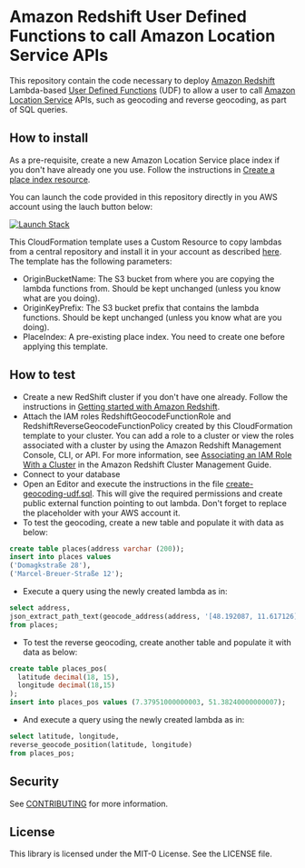 # Amazon Redshift User Defined Functions to call Amazon Location Service APIs

This repository contain the code necessary to deploy [Amazon Redshift](https://aws.amazon.com/redshift/) Lambda-based [User Defined Functions](https://docs.aws.amazon.com/redshift/latest/dg/udf-creating-a-lambda-sql-udf.html) (UDF) to allow a user to call [Amazon Location Service](https://aws.amazon.com/location/) APIs, such as geocoding and reverse geocoding, as part of SQL queries.

## How to install

As a pre-requisite, create a new Amazon Location Service place index if you don't have already one you use. Follow the instructions in [Create a place index resource](https://docs.aws.amazon.com/location/latest/developerguide/create-place-index-resource.html).

You can launch the code provided in this repository directly in you AWS account using the lauch button below:

[![Launch Stack](https://s3.amazonaws.com/cloudformation-examples/cloudformation-launch-stack.png)](https://console.aws.amazon.com/cloudformation/home#/stacks/new?stackName=RedshiftUDFsforAmazonLocationService&templateURL=https://redshift-udf-als-dev.s3.eu-central-1.amazonaws.com/resources/cloudformation/create-lambda.yaml)

This CloudFormation template uses a Custom Resource to copy lambdas from a central repository and install it in your account as described [here](https://aws.amazon.com/blogs/infrastructure-and-automation/deploying-aws-lambda-functions-using-aws-cloudformation-the-portable-way/). The template has the following parameters:

* OriginBucketName: The S3 bucket from where you are copying the lambda functions from. Should be kept unchanged (unless you know what are you doing).
* OriginKeyPrefix: The S3 bucket prefix that contains the lambda functions. Should be kept unchanged (unless you know what are you doing).
* PlaceIndex: A pre-existing place index. You need to create one before applying this template.

## How to test
* Create a new RedShift cluster if you don't have one already. Follow the instructions in [Getting started with Amazon Redshift](https://docs.aws.amazon.com/redshift/latest/gsg/getting-started.html).
* Attach the IAM roles RedshiftGeocodeFunctionRole and RedshiftReverseGeocodeFunctionPolicy created by this CloudFormation template to your cluster. You can add a role to a cluster or view the roles associated with a cluster by using the Amazon Redshift Management Console, CLI, or API. For more information, see [Associating an IAM Role With a Cluster](https://docs.aws.amazon.com/redshift/latest/mgmt/copy-unload-iam-role.html) in the Amazon Redshift Cluster Management Guide. 
* Connect to your database
* Open an Editor and execute the instructions in the file [create-geocoding-udf.sql](https://github.com/aws-samples/amazon-redshift-location-user-defined-functions/blob/main/udf/create-geocoding-udf.sql). This will give the required permissions and create public external function pointing to out lambda. Don't forget to replace the <AccountId> placeholder with your AWS account it.
* To test the geocoding, create a new table and populate it with data as below:

```sql
create table places(address varchar (200));
insert into places values 
('Domagkstraße 28'),
('Marcel-Breuer-Straße 12');
```
* Execute a query using the newly created lambda as in:

```sql
select address, 
json_extract_path_text(geocode_address(address, '[48.192087, 11.617126]','["DEU"]'), 'Label') as full_address
from places; 
```

* To test the reverse geocoding, create another table and populate it with data as below:

```sql
create table places_pos(
  latitude decimal(18, 15),
  longitude decimal(18,15)
);
insert into places_pos values (7.37951000000003, 51.38240000000007);
```

* And execute a query using the newly created lambda as in:

```sql
select latitude, longitude, 
reverse_geocode_position(latitude, longitude)
from places_pos; 
```

## Security

See [CONTRIBUTING](CONTRIBUTING.md#security-issue-notifications) for more information.

## License

This library is licensed under the MIT-0 License. See the LICENSE file.
